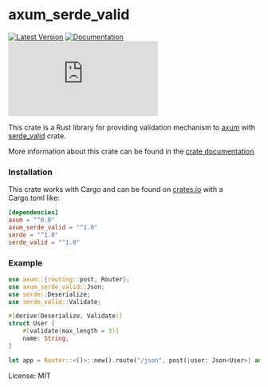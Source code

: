 # axum_serde_valid

[![Latest Version](https://img.shields.io/crates/v/axum_serde_valid.svg?color=green&style=flat-square)](https://crates.io/crates/axum_serde_valid)
[![Documentation](https://docs.rs/axum_serde_valid/badge.svg)](https://docs.rs/axum_serde_valid)
[![GitHub license](https://badgen.net/github/license/Naereen/Strapdown.js?style=flat-square)](https://github.com/Naereen/StrapDown.js/blob/master/LICENSE)

This crate is a Rust library for providing validation mechanism
to [axum](https://github.com/tokio-rs/axum) with [serde_valid](https://github.com/yassun7010/serde_valid) crate.

More information about this crate can be found in the [crate documentation](https://docs.rs/axum_serde_valid).

### Installation

This crate works with Cargo and can be found on [crates.io](https://crates.io/crates/axum_serde_valid) with a Cargo.toml like:

```toml
[dependencies]
axum = "^0.8"
axum_serde_valid = "^1.0"
serde = "^1.0"
serde_valid = "^1.0"
```

### Example

```rust
use axum::{routing::post, Router};
use axum_serde_valid::Json;
use serde::Deserialize;
use serde_valid::Validate;

#[derive(Deserialize, Validate)]
struct User {
    #[validate(max_length = 3)]
    name: String,
}

let app = Router::<()>::new().route("/json", post(|user: Json<User>| async move { "hello" }));
```

License: MIT
